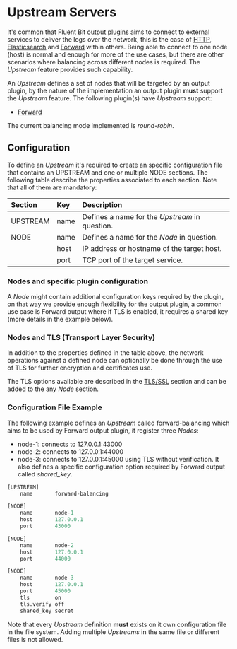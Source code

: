 # Upstream Servers

It's common that Fluent Bit [output plugins](../../pipeline/outputs/) aims to connect to external services to deliver the logs over the network, this is the case of [HTTP](https://github.com/fluent/fluent-bit-docs/tree/5f926fd1330690179b8c1edab90d672699599ec7/administration/output/http.md), [Elasticsearch](https://github.com/fluent/fluent-bit-docs/tree/5f926fd1330690179b8c1edab90d672699599ec7/administration/output/elasticsearch.md) and [Forward](https://github.com/fluent/fluent-bit-docs/tree/5f926fd1330690179b8c1edab90d672699599ec7/administration/output/forward.md) within others. Being able to connect to one node \(host\) is normal and enough for more of the use cases, but there are other scenarios where balancing across different nodes is required. The _Upstream_ feature provides such capability.

An _Upstream_ defines a set of nodes that will be targeted by an output plugin, by the nature of the implementation an output plugin **must** support the _Upstream_ feature. The following plugin\(s\) have _Upstream_ support:

* [Forward](https://github.com/fluent/fluent-bit-docs/tree/5f926fd1330690179b8c1edab90d672699599ec7/administration/output/forward.md)

The current balancing mode implemented is _round-robin_.

## Configuration

To define an _Upstream_ it's required to create an specific configuration file that contains an UPSTREAM and one or multiple NODE sections. The following table describe the properties associated to each section. Note that all of them are mandatory:

| Section | Key | Description |
| :--- | :--- | :--- |
| UPSTREAM | name | Defines a name for the _Upstream_ in question. |
| NODE | name | Defines a name for the _Node_ in question. |
|  | host | IP address or hostname of the target host. |
|  | port | TCP port of the target service. |

### Nodes and specific plugin configuration

A _Node_ might contain additional configuration keys required by the plugin, on that way we provide enough flexibility for the output plugin, a common use case is Forward output where if TLS is enabled, it requires a shared key \(more details in the example below\).

### Nodes and TLS \(Transport Layer Security\)

In addition to the properties defined in the table above, the network operations against a defined node can optionally be done through the use of TLS for further encryption and certificates use.

The TLS options available are described in the [TLS/SSL](https://github.com/fluent/fluent-bit-docs/tree/5f926fd1330690179b8c1edab90d672699599ec7/administration/configuring-fluent-bit/tls_ssl.md) section and can be added to the any _Node_ section.

### Configuration File Example

The following example defines an _Upstream_ called forward-balancing which aims to be used by Forward output plugin, it register three _Nodes_:

* node-1: connects to 127.0.0.1:43000
* node-2: connects to 127.0.0.1:44000
* node-3: connects to 127.0.0.1:45000 using TLS without verification. It also defines a specific configuration option required by Forward output called _shared\_key_. 

```python
[UPSTREAM]
    name       forward-balancing

[NODE]
    name       node-1
    host       127.0.0.1
    port       43000

[NODE]
    name       node-2
    host       127.0.0.1
    port       44000

[NODE]
    name       node-3
    host       127.0.0.1
    port       45000
    tls        on
    tls.verify off
    shared_key secret
```

Note that every _Upstream_ definition **must** exists on it own configuration file in the file system. Adding multiple _Upstreams_ in the same file or different files is not allowed.

